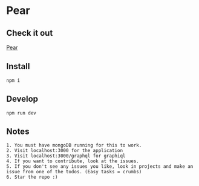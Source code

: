 # Pear  

## Check it out  
[Pear](https://agile-badlands-35699.herokuapp.com/)  

## Install   
```  
npm i  
```   
## Develop  
```
npm run dev
```

## Notes    
```
1. You must have mongoDB running for this to work.
2. Visit localhost:3000 for the application
3. Visit localhost:3000/graphql for graphiql
4. If you want to contribute, look at the issues.
5. If you don't see any issues you like, look in projects and make an issue from one of the todos. (Easy tasks = crumbs)
6. Star the repo :)
```
